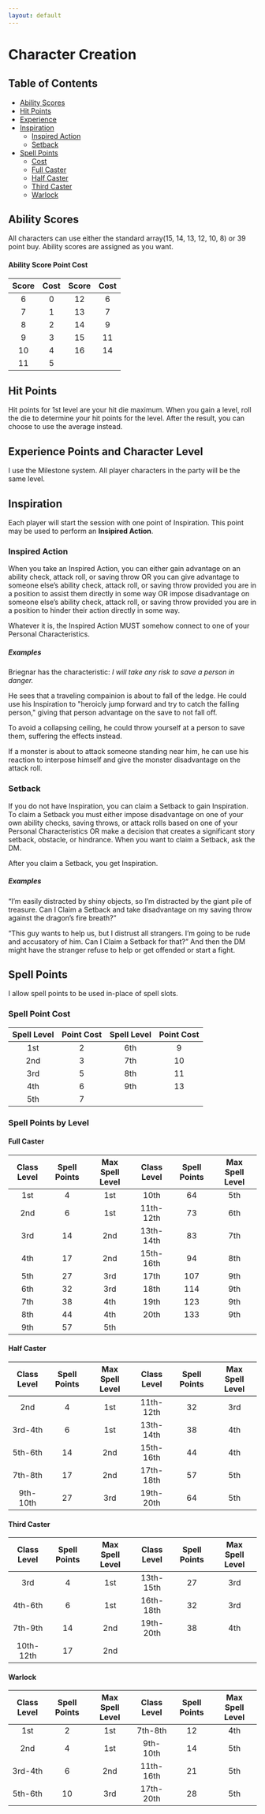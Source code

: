 ```yaml
---
layout: default
---
```


# Character Creation
## Table of Contents
* [Ability Scores](#ability-scores)
* [Hit Points](#hit-points)
* [Experience](#experience-points-and-character-level)
* [Inspiration](#inspiration)
     * [Inspired Action](#inspired-action)
     * [Setback](#setback)
* [Spell Points](#spell-points)
    * [Cost](#spell-point-cost)
    * [Full Caster](#full-caster)
    * [Half Caster](#half-caster)
    * [Third Caster](#third-caster)
    * [Warlock](#warlock)


## Ability Scores
All characters can use either the standard array(15, 14, 13, 12, 10, 8) or 39 point buy. Ability scores are assigned as you want.

#### Ability Score Point Cost

| Score | Cost | Score | Cost |
|:-----:|:----:|:-----:|:----:|
|  6    | 0    |  12   | 6    |
|  7    | 1    |  13   | 7    |
|  8    | 2    |  14   | 9    |
|  9    | 3    |  15   | 11   |
|  10   | 4    |  16   | 14   |
|  11   | 5    |

## Hit Points
Hit points for 1st level are your hit die maximum. When you gain a level, roll the die to determine your hit points for the level. After the result, you can choose to use the average instead.

## Experience Points and Character Level
I use the Milestone system. All player characters in the party will be the same level.

## Inspiration

Each player will start the session with one point of Inspiration. This point may be used to perform an **Insipired Action**.

### Inspired Action

When you take an Inspired Action, you can either gain advantage on an ability check, attack roll, or saving throw OR you can give advantage to someone else’s ability check, attack roll, or saving throw provided you are in a position to assist them directly in some way OR impose disadvantage on someone else’s ability check, attack roll, or saving throw provided you are in a position to hinder their action directly in some way.

Whatever it is, the Inspired Action MUST somehow connect to one of your Personal Characteristics.

##### Examples
Briegnar has the characteristic: *I will take any risk to save a person in danger.*

He sees that a traveling compainion is about to fall of the ledge. He could use his Inspiration to "heroicly jump forward and try to catch the falling person," giving that person advantage on the save to not fall off. 

To avoid a collapsing ceiling, he could throw yourself at a person to save them, suffering the effects instead.

If a monster is about to attack someone standing near him, he can use his reaction to interpose himself and give the monster disadvantage on the attack roll.

### Setback

If you do not have Inspiration, you can claim a Setback to gain Inspiration. To claim a Setback you must either impose disadvantage on one of your own ability checks, saving throws, or attack rolls based on one of your Personal Characteristics OR make a decision that creates a significant story setback, obstacle, or hindrance. When you want to claim a Setback, ask the DM.

After you claim a Setback, you get Inspiration.

##### Examples

“I’m easily distracted by shiny objects, so I’m distracted by the giant pile of treasure. Can I Claim a Setback and take disadvantage on my saving throw against the dragon’s fire breath?”

“This guy wants to help us, but I distrust all strangers. I’m going to be rude and accusatory of him. Can I Claim a Setback for that?” And then the DM might have the stranger refuse to help or get offended or start a fight.

## Spell Points
I allow spell points to be used in-place of spell slots.

### Spell Point Cost

| Spell Level | Point Cost | Spell Level | Point Cost |
|:---:|:---:|:---:|:---:|
|  1st  | 2 |  6th  | 9 |
|  2nd  | 3 |  7th  | 10 |
|  3rd  | 5 |  8th  | 11 |
|  4th  | 6 |  9th  | 13 |
|  5th  | 7 |

### Spell Points by Level
#### Full Caster

| Class Level | Spell Points | Max Spell Level | Class Level | Spell Points | Max Spell Level |
|:-----------:|:------------:|:---------------:|:-----------:|:------------:|:---------------:|
| 1st         | 4            | 1st             | 10th        | 64           | 5th             |
| 2nd         | 6            | 1st             | 11th-12th   | 73           | 6th             |
| 3rd         | 14           | 2nd             | 13th-14th   | 83           | 7th             |
| 4th         | 17           | 2nd             | 15th-16th   | 94           | 8th             |
| 5th         | 27           | 3rd             | 17th        | 107          | 9th             |
| 6th         | 32           | 3rd             | 18th        | 114          | 9th             |
| 7th         | 38           | 4th             | 19th        | 123          | 9th             |
| 8th         | 44           | 4th             | 20th        | 133          | 9th             |
| 9th         | 57           | 5th             |

#### Half Caster

| Class Level | Spell Points | Max Spell Level | Class Level | Spell Points | Max Spell Level |
|:-----------:|:------------:|:---------------:|:-----------:|:------------:|:---------------:|
| 2nd         | 4            | 1st             | 11th-12th   | 32           | 3rd             |
| 3rd-4th     | 6            | 1st             | 13th-14th   | 38           | 4th             |
| 5th-6th     | 14           | 2nd             | 15th-16th   | 44           | 4th             |
| 7th-8th     | 17           | 2nd             | 17th-18th   | 57           | 5th             |
| 9th-10th    | 27           | 3rd             | 19th-20th   | 64           | 5th             |


#### Third Caster

| Class Level | Spell Points | Max Spell Level | Class Level | Spell Points | Max Spell Level |
|:-----------:|:------------:|:---------------:|:-----------:|:------------:|:---------------:|
| 3rd         | 4            | 1st             | 13th-15th   | 27           | 3rd             |
| 4th-6th     | 6            | 1st             | 16th-18th   | 32           | 3rd             |
| 7th-9th     | 14           | 2nd             | 19th-20th   | 38           | 4th             |
| 10th-12th   | 17           | 2nd             |

#### Warlock

| Class Level | Spell Points | Max Spell Level | Class Level | Spell Points | Max Spell Level |
|:-----------:|:------------:|:---------------:|:-----------:|:------------:|:---------------:|
| 1st         | 2            | 1st             | 7th-8th     | 12           | 4th             |
| 2nd         | 4            | 1st             | 9th-10th    | 14           | 5th             |
| 3rd-4th     | 6            | 2nd             | 11th-16th   | 21           | 5th             |
| 5th-6th     | 10           | 3rd             | 17th-20th   | 28           | 5th             |
